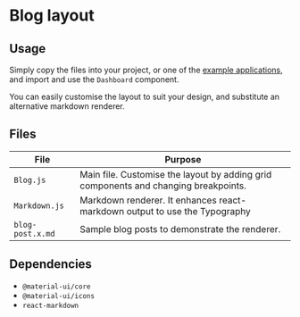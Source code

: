 # Blog layout

## Usage

Simply copy the files into your project, or one of the [example applications](https://github.com/mui-org/material-ui/tree/master/examples), and import and use the `Dashboard` component.

You can easily customise the layout to suit your design, and substitute an alternative markdown renderer.

## Files

| File             | Purpose                                                                                                                                   |
| ---------------- | ----------------------------------------------------------------------------------------------------------------------------------------- |
| `Blog.js`        | Main file. Customise the layout by adding grid components and changing breakpoints.                                                       |
| `Markdown.js`    | Markdown renderer. It enhances react-markdown output to use the Typography |component. You can customise it or substitute an alternative. |
| `blog-post.x.md` | Sample blog posts to demonstrate the renderer.                                                                                            |

## Dependencies

- `@material-ui/core`
- `@material-ui/icons`
- `react-markdown`